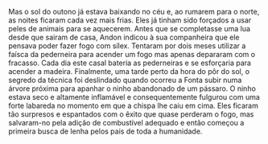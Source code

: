 ﻿Mas o sol do outono já estava baixando no céu e, ao rumarem para o norte, as noites ficaram cada vez mais frias. Eles já tinham sido forçados a usar peles de animais para se aquecerem. Antes que se completasse uma lua desde que sairam de casa, Andon indicou à sua companheira que ele pensava poder fazer fogo com sílex. Tentaram por dois meses utilizar a faísca da pederneira para acender um fogo mas apenas depararam com o fracasso. Cada dia este casal bateria as pederneiras e se esforçaria para acender a madeira. Finalmente, uma tarde perto da hora do pôr do sol, o segredo da técnica foi deslindado quando ocorreu a Fonta subir numa árvore próxima para apanhar o ninho abandonado de um pássaro. O ninho estava seco e altamente inflamável e consequentemente fulgurou com uma forte labareda no momento em que a chispa lhe caiu em cima. Eles ficaram tão surpresos e espantados com o êxito que quase perderam o fogo, mas salvaram-no pela adição de combustível adequado e então começou a primeira busca de lenha pelos pais de toda a humanidade.
